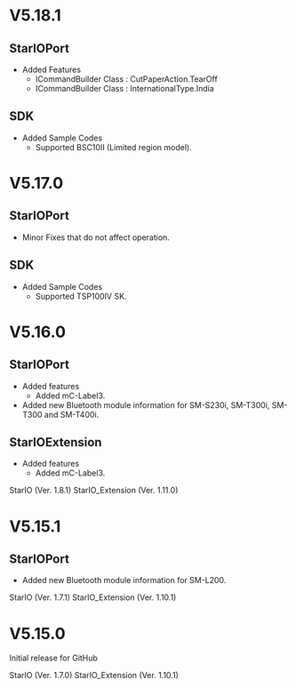 # V5.18.1

## StarIOPort
- Added Features
  * ICommandBuilder Class : CutPaperAction.TearOff
  * ICommandBuilder Class : InternationalType.India

## SDK
- Added Sample Codes
  * Supported BSC10II (Limited region model).


# V5.17.0

## StarIOPort
- Minor Fixes that do not affect operation.

## SDK
- Added Sample Codes
  * Supported TSP100IV SK.


# V5.16.0

## StarIOPort
- Added features
  * Added mC-Label3.
- Added new Bluetooth module information for SM-S230i, SM-T300i, SM-T300 and SM-T400i.

## StarIOExtension
- Added features
  * Added mC-Label3.

StarIO (Ver. 1.8.1)
StarIO_Extension (Ver. 1.11.0)


# V5.15.1

## StarIOPort
- Added new Bluetooth module information for SM-L200.

StarIO (Ver. 1.7.1)
StarIO_Extension (Ver. 1.10.1)


# V5.15.0

Initial release for GitHub

StarIO (Ver. 1.7.0)
StarIO_Extension (Ver. 1.10.1)
